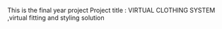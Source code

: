 This is the final year project 
  Project title : VIRTUAL CLOTHING SYSTEM ,virtual fitting and styling solution
